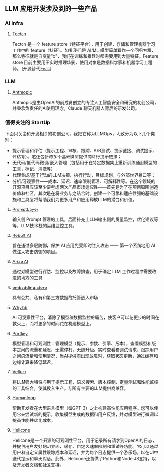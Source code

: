 ## LLM 应用开发涉及到的一些产品
### AI infra
1. [Tecton](https://tecton.ai)

    Tecton 是一个 feature store（特征平台），用于创建、存储和管理机器学习工作中的 feature（特征）。如果我们将 AI/ML 模型简单看作一个回归方程，那么特征就是自变量"x"，我们在训练和推理时都需要用到大量特征。Feature store 目前主要用于实时推理场景，使用对象是数据科学家和机器学习工程师。（开源替代[Feast](https://github.com/feast-dev/feast)

### LLM
1. [Anthropic](https://www.anthropic.com/)

    Anthropic是由OpenAI的前成员创立的专注人工智能安全和研究的初创公司，并秉承负责任的AI使用理念，Claude 聊天机器人背后的研发公司。

### 值得关注的 StartUp
下面只关注和开发相关的初创公司，我把它称为LLMOps，大致分为以下几个类别：
- 提示管理和评估（提示工程、审核、跟踪、A/B测试、提示链接、调试提示、评估等）。这还包括跨多个基础模型提供商进行提示链接；
- 无代码/低代码微调/嵌入管理（包括用于在特定数据集上重新训练通用模型的工具，标记、清洗等）
- 代理集成/基于行动的LLM决策，执行行动，目标规划，与外部世界接口等；
- 分析/可观察性——成本、延迟、速率限制管理、可解释性等。在这个领域的开源项目应该至少要考虑两次产品市场适应性——首先是为了在项目周围创造价值和社区，其次是在将业务与之结合时。创建一个可靠和适应性强的基础设施和工具层将帮助我们为更多用户和应用释放LLM的潜力和价值。

1. [PromptLayer](https://promptlayer.com/)

    输入侧 Prompt 管理的工具，后面补充上LLM输出侧的质量监控，优化建议等等，LLM技术栈的运维监控工具。

2. [Rebuff AI](https://rebuff.ai/)

    旨在通过多层防御，保护 AI 应用免受即时注入攻击 —— 第一个系统地用 AI 做注入攻击防御的项目。

3. [Arize AI](https://arize.com)

    通过对模型进行评估、监控以及故障排查，用于确定 LLM 工作过程中需要改进的地方的工具

4. [embedding.store](https://www.embedding.store/)

    具有公共、私有和第三方数据的托管嵌入市场

5. [Whylab](https://whylabs.ai/)

    AI 可观察性平台，消除了模型和数据监控的痛苦，使客户可以花更少的时间在救火上，而将更多的时间花在构建模型上。

6. [Portkey](https://portkey.ai/)

    模型管理和可观测性：管理模型（提示、参数、引擎、版本），查看模型和版本之间的流量和延迟，无需停机，无缝升级。实时查看和调试请求，跟踪用户之间的流量和使用情况，当AI提供商出现故障时，获取状态更新，通过缓存和边缘计算来降低延迟。

7. [Vellum](https://www.vellum.ai/)

    将LLM强大特性与用于提示工程、语义搜索、版本控制、定量测试和性能监控的工具结合，使其投入生产。与所有主要的LLM提供商兼容。

8. [Humanloop](https://humanloop.com/)

    帮助开发者在大型语言模型（如GPT-3）之上构建高性能应用程序。您可以使用它来尝试新的提示，收集模型生成的数据和用户反馈，并对模型进行微调以提高性能并优化成本。

9. [Helicone](https://www.helicone.ai/)

    Helicone是一个开源的可观测性平台，用于记录所有请求到OpenAI的日志，并提供用户友好的UI界面、缓存、自定义速率限制和重试等功能。它可以通过用户和自定义属性跟踪成本和延迟，并为每个日志提供一个游乐场，以在UI中迭代提示和聊天对话。此外，Helicone还提供了Python和Node.JS支持，以及开发者文档和社区支持。